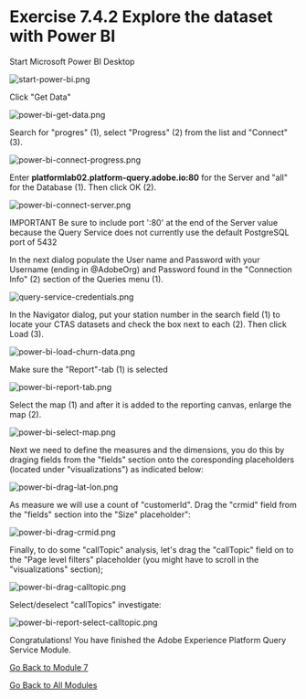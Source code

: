 # Exercise 7.4.2 Explore the dataset with Power BI

Start Microsoft Power BI Desktop

![start-power-bi.png](../resources/start-power-bi.png)

Click "Get Data"

![power-bi-get-data.png](../resources/power-bi-get-data.png)

Search for "progres" (1), select "Progress" (2) from the list and "Connect" (3).

![power-bi-connect-progress.png](../resources/power-bi-connect-progress.png)

Enter **platformlab02.platform-query.adobe.io:80** for the Server and "all" for the Database (1). Then click OK (2).

![power-bi-connect-server.png](../resources/power-bi-connect-server.png)

IMPORTANT Be sure to include port ':80' at the end of the Server value because the Query Service does not currently use the default PostgreSQL port of 5432

In the next dialog populate the User name and Password with your Username (ending in @AdobeOrg) and Password found in the "Connection Info" (2) section of the Queries menu (1).

![query-service-credentials.png](../resources/query-service-credentials.png)

In the Navigator dialog, put your station number in the search field (1) to locate your CTAS datasets and check the box next to each (2). Then click Load (3).

![power-bi-load-churn-data.png](../resources/power-bi-load-churn-data.png)

Make sure the "Report"-tab (1) is selected

![power-bi-report-tab.png](../resources/power-bi-report-tab.png)

Select the map (1) and after it is added to the reporting canvas, enlarge the map (2).

![power-bi-select-map.png](../resources/power-bi-select-map.png)

Next we need to define the measures and the dimensions, you do this by draging fields from the "fields" section onto the coresponding placeholders (located under "visualizations") as indicated below:

![power-bi-drag-lat-lon.png](../resources/power-bi-drag-lat-lon.png)

As measure we will use a count of "customerId". Drag the "crmid" field from the "fields" section into the "Size" placeholder":

![power-bi-drag-crmid.png](../resources/power-bi-drag-crmid.png)

Finally, to do some "callTopic" analysis, let's drag the "callTopic" field on to the "Page level filters" placeholder (you might have to scroll in the "visualizations" section);

![power-bi-drag-calltopic.png](../resources/power-bi-drag-calltopic.png)

Select/deselect "callTopics" investigate:

![power-bi-report-select-calltopic.png](../resources/power-bi-report-select-calltopic.png)

Congratulations! You have finished the Adobe Experience Platform Query Service Module.

[Go Back to Module 7](../README.md)

[Go Back to All Modules](../../README.md)


